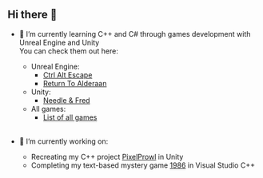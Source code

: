 ## Hi there 👋
- 🌱 I’m currently learning C++ and C# through games development with Unreal Engine and Unity  
    You can check them out here:
  * Unreal Engine:
      * [Ctrl Alt Escape](https://github.com/CBasa/Ctrl-Alt-Escape)
      * [Return To Alderaan](https://github.com/CBasa/Return-To-Alderaan)
  * Unity:
      * [Needle & Fred](https://github.com/laraburic/needle-and-fred)
  * All games:
      * [List of all games](https://github.com/stars/CBasa/lists/games)
<br></br>
  
- 🔭 I’m currently working on:  
  * Recreating my C++ project [PixelProwl](https://github.com/CBasa/PixelProwl) in Unity  
  * Completing my text-based mystery game [1986](https://github.com/CBasa/1986) in Visual Studio C++

<!--
**CBasa/CBasa** is a ✨ _special_ ✨ repository because its `README.md` (this file) appears on your GitHub profile.

Here are some ideas to get you started:

- 🔭 I’m currently working on ...
- 🌱 I’m currently learning ...
- 👯 I’m looking to collaborate on ...
- 🤔 I’m looking for help with ...
- 💬 Ask me about ...
- 📫 How to reach me: ...
- 😄 Pronouns: ...
- ⚡ Fun fact: ...
-->
